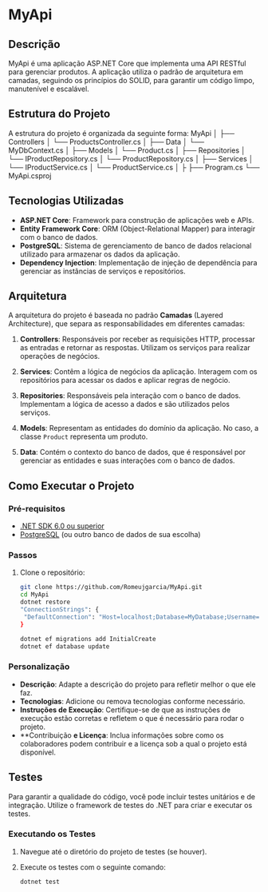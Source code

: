 # MyApi

## Descrição

MyApi é uma aplicação ASP.NET Core que implementa uma API RESTful para gerenciar produtos. A aplicação utiliza o padrão de arquitetura em camadas, seguindo os princípios do SOLID, para garantir um código limpo, manutenível e escalável.

## Estrutura do Projeto

A estrutura do projeto é organizada da seguinte forma:
MyApi
│
├── Controllers
│   └── ProductsController.cs
│
├── Data
│   └── MyDbContext.cs
│
├── Models
│   └── Product.cs
│
├── Repositories
│   └── IProductRepository.cs
│   └── ProductRepository.cs
│
├── Services
│   └── IProductService.cs
│   └── ProductService.cs
│
├
├── Program.cs
└── MyApi.csproj


## Tecnologias Utilizadas

- **ASP.NET Core**: Framework para construção de aplicações web e APIs.
- **Entity Framework Core**: ORM (Object-Relational Mapper) para interagir com o banco de dados.
- **PostgreSQL**: Sistema de gerenciamento de banco de dados relacional utilizado para armazenar os dados da aplicação.
- **Dependency Injection**: Implementação de injeção de dependência para gerenciar as instâncias de serviços e repositórios.

## Arquitetura

A arquitetura do projeto é baseada no padrão **Camadas** (Layered Architecture), que separa as responsabilidades em diferentes camadas:

1. **Controllers**: Responsáveis por receber as requisições HTTP, processar as entradas e retornar as respostas. Utilizam os serviços para realizar operações de negócios.
  
2. **Services**: Contêm a lógica de negócios da aplicação. Interagem com os repositórios para acessar os dados e aplicar regras de negócio.

3. **Repositories**: Responsáveis pela interação com o banco de dados. Implementam a lógica de acesso a dados e são utilizados pelos serviços.

4. **Models**: Representam as entidades do domínio da aplicação. No caso, a classe `Product` representa um produto.

5. **Data**: Contém o contexto do banco de dados, que é responsável por gerenciar as entidades e suas interações com o banco de dados.

## Como Executar o Projeto

### Pré-requisitos

- [.NET SDK 6.0 ou superior](https://dotnet.microsoft.com/download)
- [PostgreSQL](https://www.postgresql.org/download/) (ou outro banco de dados de sua escolha)

### Passos

1. Clone o repositório:

   ```bash
   git clone https://github.com/Romeujgarcia/MyApi.git
   cd MyApi
   dotnet restore
   "ConnectionStrings": {
    "DefaultConnection": "Host=localhost;Database=MyDatabase;Username=myuser;Password=mypassword"
   }

   dotnet ef migrations add InitialCreate
   dotnet ef database update

   
### Personalização

- **Descrição**: Adapte a descrição do projeto para refletir melhor o que ele faz.
- **Tecnologias**: Adicione ou remova tecnologias conforme necessário.
- **Instruções de Execução**: Certifique-se de que as instruções de execução estão corretas e refletem o que é necessário para rodar o projeto.
- **Contribuição **e Licença**: Inclua informações sobre como os colaboradores podem contribuir e a licença sob a qual o projeto está disponível. 

## Testes

Para garantir a qualidade do código, você pode incluir testes unitários e de integração. Utilize o framework de testes do .NET para criar e executar os testes.

### Executando os Testes

1. Navegue até o diretório do projeto de testes (se houver).
2. Execute os testes com o seguinte comando:

   ```bash
   dotnet test
